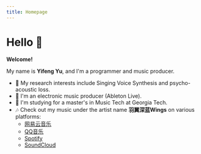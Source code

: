 ```yaml
---
title: Homepage
---
```


# Hello 👋

**Welcome!**

My name is **Yifeng Yu**, and I'm a programmer and music producer.

- 🔭 My research interests include Singing Voice Synthesis and psycho-acoustic loss.
- 🎵 I'm an electronic music producer (Ableton Live).
- 🏫 I'm studying for a master's in Music Tech at Georgia Tech.
- 🎶 Check out my music under the artist name **羽翼深蓝Wings** on various platforms:
  - [网易云音乐](https://music.163.com/#/artist?id=12118139)
  - [QQ音乐](https://y.qq.com/n/ryqq/singer/001uCNn02tdnZ1)
  - [Spotify](https://open.spotify.com/artist/0xi1eMyrrSXdZMX8n7Ilmt)
  - [SoundCloud](https://soundcloud.com/jerry-876742699/tracks)